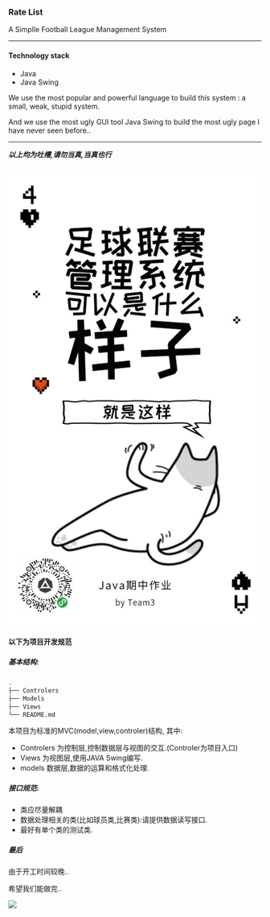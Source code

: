 ### Rate List

A Simplle Football League Management System

---
#### Technology stack

- Java
- Java Swing

We use the most popular and powerful language to build this system : a small, weak, stupid system.

And we use the most ugly GUI tool Java Swing to build the most ugly page I have never seen before..

---

_**以上均为吐槽,请勿当真,当真也行**_


 ![](1.jpg)
---

#### 以下为项目开发规范

##### 基本结构:
```$xslt
.
├── Controlers
├── Models
├── Views
└── README.md

```
本项目为标准的MVC(model,view,controler)结构,
其中: 
 - Controlers 为控制层,控制数据层与视图的交互.(Controler为项目入口)
 - Views 为视图层,使用JAVA Swing编写.
 - models 数据层,数据的运算和格式化处理.
 
 ##### 接口规范:
 
 - 类应尽量解耦
 - 数据处理相关的类(比如球员类,比赛类):请提供数据读写接口.
 - 最好有单个类的测试类.
 
 ##### 最后
 由于开工时间较晚..
 
 希望我们能做完..
 
 ![](http://119.29.235.55/wp-content/uploads/2018/05/6af89bc8gw1f8nst8upsyj205k05kt8u.jpg)